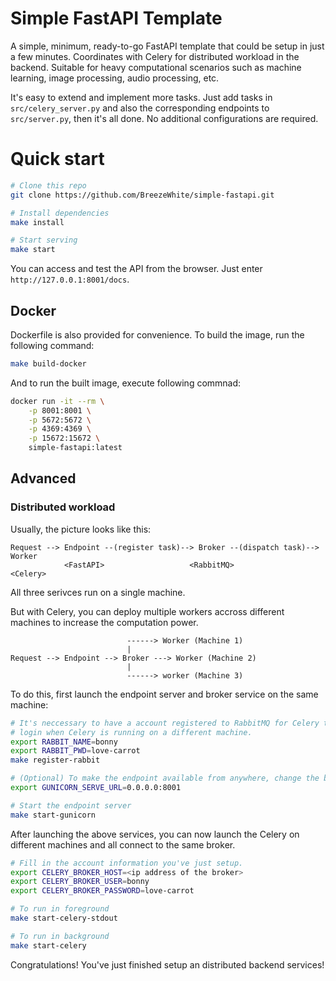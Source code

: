 # Simple FastAPI Template

A simple, minimum, ready-to-go FastAPI template that could be setup in just a few minutes. Coordinates with Celery for distributed workload in the backend. Suitable for heavy computational scenarios such as machine learning, image processing, audio processing, etc.

It's easy to extend and implement more tasks. Just add tasks in `src/celery_server.py` and also the corresponding endpoints to `src/server.py`, then it's all done. No additional configurations are required.

# Quick start
``` bash
# Clone this repo
git clone https://github.com/BreezeWhite/simple-fastapi.git

# Install dependencies
make install

# Start serving
make start
```
You can access and test the API from the browser. Just enter `http://127.0.0.1:8001/docs`.


## Docker
Dockerfile is also provided for convenience. To build the image, run the following command:
```bash
make build-docker
```

And to run the built image, execute following commnad:
```bash
docker run -it --rm \
    -p 8001:8001 \
    -p 5672:5672 \
    -p 4369:4369 \
    -p 15672:15672 \
    simple-fastapi:latest
```

## Advanced

### Distributed workload

Usually, the picture looks like this:
```
Request --> Endpoint --(register task)--> Broker --(dispatch task)--> Worker
            <FastAPI>                   <RabbitMQ>                   <Celery>
```
All three serivces run on a single machine.

But with Celery, you can deploy multiple workers accross different machines to increase the computation power.
```
                          ------> Worker (Machine 1)
                          |
Request --> Endpoint --> Broker ---> Worker (Machine 2)
                          |
                          ------> worker (Machine 3)
```
To do this, first launch the endpoint server and broker service on the same machine:
```bash
# It's neccessary to have a account registered to RabbitMQ for Celery to
# login when Celery is running on a different machine.
export RABBIT_NAME=bonny
export RABBIT_PWD=love-carrot
make register-rabbit

# (Optional) To make the endpoint available from anywhere, change the binding IP as following.
export GUNICORN_SERVE_URL=0.0.0.0:8001

# Start the endpoint server
make start-gunicorn
```
After launching the above services, you can now launch the Celery on different machines
and all connect to the same broker.
```bash
# Fill in the account information you've just setup.
export CELERY_BROKER_HOST=<ip address of the broker>
export CELERY_BROKER_USER=bonny
export CELERY_BROKER_PASSWORD=love-carrot

# To run in foreground
make start-celery-stdout

# To run in background
make start-celery
```
Congratulations! You've just finished setup an distributed backend services!